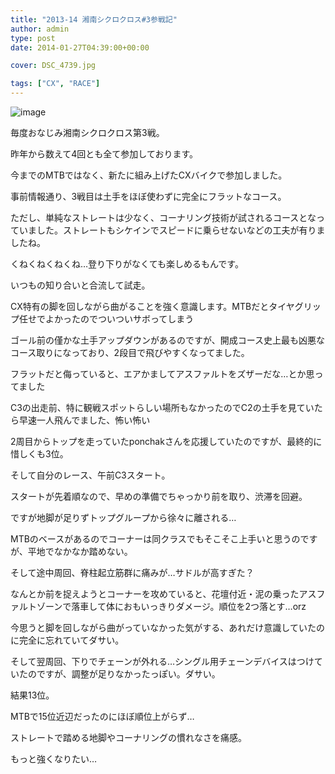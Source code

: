 ```yaml
---
title: "2013-14 湘南シクロクロス#3参戦記"
author: admin
type: post
date: 2014-01-27T04:39:00+00:00

cover: DSC_4739.jpg

tags: ["CX", "RACE"]
---
```


![image](DSC_4739.jpg)

毎度おなじみ湘南シクロクロス第3戦。

昨年から数えて4回とも全て参加しております。

今までのMTBではなく、新たに組み上げたCXバイクで参加しました。

事前情報通り、3戦目は土手をほぼ使わずに完全にフラットなコース。

ただし、単純なストレートは少なく、コーナリング技術が試されるコースとなっていました。ストレートもシケインでスピードに乗らせないなどの工夫が有りましたね。

くねくねくねくね…登り下りがなくても楽しめるもんです。

いつもの知り合いと合流して試走。

CX特有の脚を回しながら曲がることを強く意識します。MTBだとタイヤグリップ任せでよかったのでついついサボってしまう

ゴール前の僅かな土手アップダウンがあるのですが、開成コース史上最も凶悪なコース取りになっており、2段目で飛びやすくなってました。

フラットだと侮っていると、エアかましてアスファルトをズザーだな…とか思ってました

C3の出走前、特に観戦スポットらしい場所もなかったのでC2の土手を見ていたら早速一人飛んでました、怖い怖い

2周目からトップを走っていたponchakさんを応援していたのですが、最終的に惜しくも3位。

そして自分のレース、午前C3スタート。

スタートが先着順なので、早めの準備でちゃっかり前を取り、渋滞を回避。

ですが地脚が足りずトップグループから徐々に離される…

MTBのベースがあるのでコーナーは同クラスでもそこそこ上手いと思うのですが、平地でなかなか踏めない。

そして途中周回、脊柱起立筋群に痛みが…サドルが高すぎた？

なんとか前を捉えようとコーナーを攻めていると、花壇付近・泥の乗ったアスファルトゾーンで落車して体におもいっきりダメージ。順位を2つ落とす…orz

今思うと脚を回しながら曲がっていなかった気がする、あれだけ意識していたのに完全に忘れていてダサい。

そして翌周回、下りでチェーンが外れる…シングル用チェーンデバイスはつけていたのですが、調整が足りなかったっぽい。ダサい。

結果13位。

MTBで15位近辺だったのにほぼ順位上がらず…

ストレートで踏める地脚やコーナリングの慣れなさを痛感。

もっと強くなりたい…

